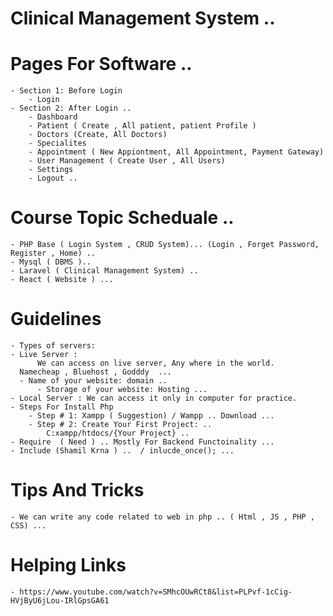 # Clinical Management System ..
# Pages For Software ..
    - Section 1: Before Login
        - Login
    - Section 2: After Login ..
        - Dashboard
        - Patient ( Create , All patient, patient Profile )
        - Doctors (Create, All Doctors)
        - Specialites
        - Appointment ( New Appiontment, All Appointment, Payment Gateway)
        - User Management ( Create User , All Users)
        - Settings
        - Logout ..
# Course Topic Scheduale ..
    - PHP Base ( Login System , CRUD System)... (Login , Forget Password, Register , Home) ..
    - Mysql ( DBMS )..
    - Laravel ( Clinical Management System) ..
    - React ( Website ) ...
# Guidelines
    - Types of servers:
	- Live Server : 
          We can access on live server, Any where in the world.
	  Namecheap , Bluehost , Godddy  ...
	  - Name of your website: domain ..
          - Storage of your website: Hosting ...
	- Local Server : We can access it only in computer for practice.
    - Steps For Install Php
        - Step # 1: Xampp ( Suggestion) / Wampp .. Download ...
        - Step # 2: Create Your First Project: .. 
            C:xampp/htdocs/{Your Project} ..
    - Require  ( Need ) .. Mostly For Backend Functoinality ...
    - Include (Shamil Krna ) ..  / inlucde_once(); ...

# Tips And Tricks
    - We can write any code related to web in php .. ( Html , JS , PHP , CSS) ...
# Helping Links
    - https://www.youtube.com/watch?v=SMhcOUwRCt8&list=PLPvf-1cCig-HVjByU6jLou-IRlGpsGA61
